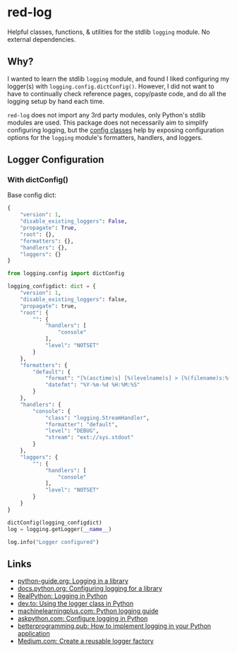 # red-log

Helpful classes, functions, & utilities for the stdlib `logging` module. No external dependencies.

## Why?

I wanted to learn the stdlib `logging` module, and found I liked configuring my logger(s) with `logging.config.dictConfig()`. However, I did not want to have to continually check reference pages, copy/paste code, and do all the logging setup by hand each time.

`red-log` does not import any 3rd party modules, only Python's stdlib modules are used. This package does not necessarily aim to simplify configuring logging, but the [config classes](./src/red_logging/config_classes) help by exposing configuration options for the `logging` module's formatters, handlers, and loggers.

## Logger Configuration

### With dictConfig()

Base config dict:

```python
{
    "version": 1,
    "disable_existing_loggers": False,
    "propagate": True,
    "root": {},
    "formatters": {},
    "handlers": {},
    "loggers": {}
}
```

```python
from logging.config import dictConfig

logging_configdict: dict = {
    "version": 1,
    "disable_existing_loggers": false,
    "propagate": true,
    "root": {
        "": {
            "handlers": [
                "console"
            ],
            "level": "NOTSET"
        }
    },
    "formatters": {
        "default": {
            "format": "[%(asctime)s] [%(levelname)s] > [%(filename)s:%(lineno)d] [%(funcName)s]: %(message)s",
            "datefmt": "%Y-%m-%d %H:%M:%S"
        }
    },
    "handlers": {
        "console": {
            "class": "logging.StreamHandler",
            "formatter": "default",
            "level": "DEBUG",
            "stream": "ext://sys.stdout"
        }
    },
    "loggers": {
        "": {
            "handlers": [
                "console"
            ],
            "level": "NOTSET"
        }
    }
}

dictConfig(logging_configdict)
log = logging.getLogger(__name__)

log.info("Logger configured")

```

## Links

- [python-guide.org: Logging in a library](https://docs.python-guide.org/writing/logging/#logging-in-a-library)
- [docs.python.org: Configuring logging for a library](https://docs.python.org/3/howto/logging.html#configuring-logging-for-a-library)
- [RealPython: Logging in Python](https://realpython.com/python-logging/)
- [dev.to: Using the logger class in Python](https://dev.to/luca1iu/using-the-logger-class-in-python-for-effective-logging-4ghc)
- [machinelearningplus.com: Python logging guide](https://www.machinelearningplus.com/python/python-logging-guide/)
- [askpython.com: Configure logging in Python](https://www.askpython.com/python-modules/configure-logging-in-python)
- [betterprogramming.pub: How to implement logging in your Python application](https://betterprogramming.pub/how-to-implement-logging-in-your-python-application-1730315003c4)
- [Medium.com: Create a reusable logger factory](https://medium.com/geekculture/create-a-reusable-logger-factory-for-python-projects-419ad408665d)